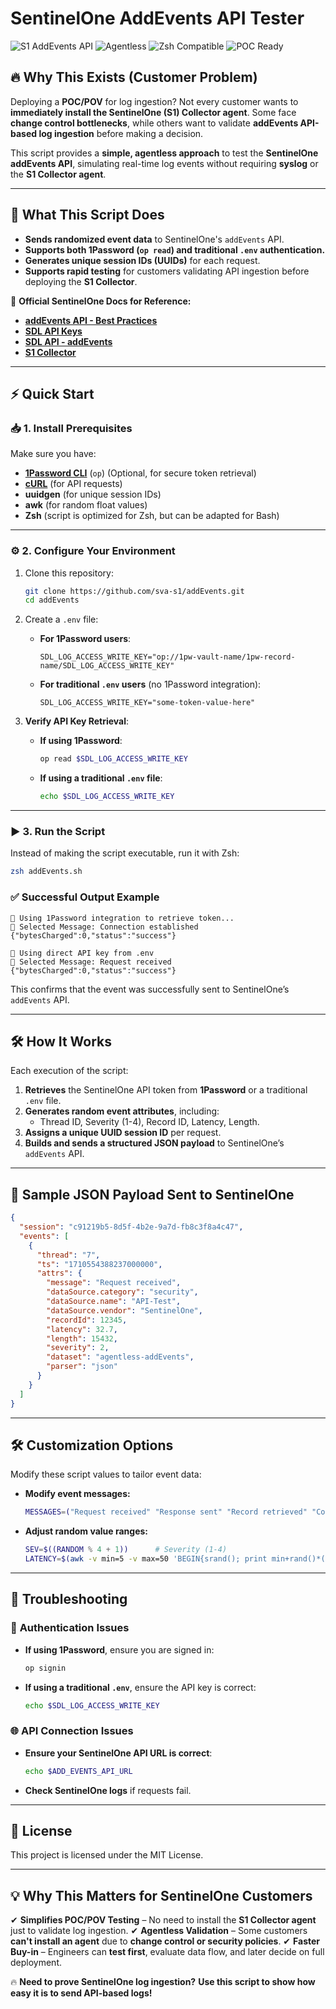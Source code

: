 # SentinelOne AddEvents API Tester

![S1 AddEvents API](https://img.shields.io/badge/S1_AddEvents-API_Tester-blue?style=for-the-badge&logo=sentinelone)
![Agentless](https://img.shields.io/badge/Agentless-Test_Logs_Without_Installing_Anything-green?style=for-the-badge)
![Zsh Compatible](https://img.shields.io/badge/Zsh-Compatible-yellow?style=for-the-badge&logo=gnu-bash)
![POC Ready](https://img.shields.io/badge/POC_Ready-Test_Before_You_Commit-orange?style=for-the-badge)

## 🔥 Why This Exists (Customer Problem)

Deploying a **POC/POV** for log ingestion? Not every customer wants to **immediately install the SentinelOne (S1) Collector agent**. Some face **change control bottlenecks**, while others want to validate **addEvents API-based log ingestion** before making a decision.

This script provides a **simple, agentless approach** to test the **SentinelOne addEvents API**, simulating real-time log events without requiring **syslog** or the **S1 Collector agent**.

---

## 🎯 What This Script Does

- **Sends randomized event data** to SentinelOne's `addEvents` API.
- **Supports both 1Password (`op read`) and traditional `.env` authentication.**
- **Generates unique session IDs (UUIDs)** for each request.
- **Supports rapid testing** for customers validating API ingestion before deploying the **S1 Collector**.

🔗 **Official SentinelOne Docs for Reference:**

- **[addEvents API - Best Practices](https://community.sentinelone.com/s/article/000008985)**
- **[SDL API Keys](https://community.sentinelone.com/s/article/000006763)**
- **[SDL API - addEvents](https://community.sentinelone.com/s/article/000006773)**
- **[S1 Collector](https://community.sentinelone.com/s/article/000006807)**

---

## ⚡ Quick Start

### 📥 **1. Install Prerequisites**

Make sure you have:

- **[1Password CLI](https://developer.1password.com/docs/cli/)** (`op`) (Optional, for secure token retrieval)
- **[cURL](https://curl.se/)** (for API requests)
- **uuidgen** (for unique session IDs)
- **awk** (for random float values)
- **Zsh** (script is optimized for Zsh, but can be adapted for Bash)

---

### ⚙️ **2. Configure Your Environment**

1. Clone this repository:

   ```sh
   git clone https://github.com/sva-s1/addEvents.git
   cd addEvents
   ```

2. Create a `.env` file:

   - **For 1Password users**:

     ```
     SDL_LOG_ACCESS_WRITE_KEY="op://1pw-vault-name/1pw-record-name/SDL_LOG_ACCESS_WRITE_KEY"
     ```

   - **For traditional `.env` users** (no 1Password integration):
     ```
     SDL_LOG_ACCESS_WRITE_KEY="some-token-value-here"
     ```

3. **Verify API Key Retrieval**:
   - **If using 1Password**:
     ```sh
     op read $SDL_LOG_ACCESS_WRITE_KEY
     ```
   - **If using a traditional `.env` file**:
     ```sh
     echo $SDL_LOG_ACCESS_WRITE_KEY
     ```

---

### ▶️ **3. Run the Script**

Instead of making the script executable, run it with Zsh:

```sh
zsh addEvents.sh
```

### ✅ **Successful Output Example**

```
🔐 Using 1Password integration to retrieve token...
📢 Selected Message: Connection established
{"bytesCharged":0,"status":"success"}

🔑 Using direct API key from .env
📢 Selected Message: Request received
{"bytesCharged":0,"status":"success"}
```

This confirms that the event was successfully sent to SentinelOne’s `addEvents` API.

---

## 🛠 How It Works

Each execution of the script:

1. **Retrieves** the SentinelOne API token from **1Password** or a traditional `.env` file.
2. **Generates random event attributes**, including:
   - Thread ID, Severity (1-4), Record ID, Latency, Length.
3. **Assigns a unique UUID session ID** per request.
4. **Builds and sends a structured JSON payload** to SentinelOne’s `addEvents` API.

---

## 📜 Sample JSON Payload Sent to SentinelOne

```json
{
  "session": "c91219b5-8d5f-4b2e-9a7d-fb8c3f8a4c47",
  "events": [
    {
      "thread": "7",
      "ts": "1710554388237000000",
      "attrs": {
        "message": "Request received",
        "dataSource.category": "security",
        "dataSource.name": "API-Test",
        "dataSource.vendor": "SentinelOne",
        "recordId": 12345,
        "latency": 32.7,
        "length": 15432,
        "severity": 2,
        "dataset": "agentless-addEvents",
        "parser": "json"
      }
    }
  ]
}
```

---

## 🛠 Customization Options

Modify these script values to tailor event data:

- **Modify event messages:**
  ```zsh
  MESSAGES=("Request received" "Response sent" "Record retrieved" "Connection established" "Session terminated")
  ```
- **Adjust random value ranges:**
  ```zsh
  SEV=$((RANDOM % 4 + 1))      # Severity (1-4)
  LATENCY=$(awk -v min=5 -v max=50 'BEGIN{srand(); print min+rand()*(max-min)}')  # Latency (5-50ms)
  ```

---

## 🐛 Troubleshooting

### 🔑 **Authentication Issues**

- **If using 1Password**, ensure you are signed in:
  ```sh
  op signin
  ```
- **If using a traditional `.env`**, ensure the API key is correct:
  ```sh
  echo $SDL_LOG_ACCESS_WRITE_KEY
  ```

### 🌐 **API Connection Issues**

- **Ensure your SentinelOne API URL is correct**:
  ```zsh
  echo $ADD_EVENTS_API_URL
  ```
- **Check SentinelOne logs** if requests fail.

---

## 📄 License

This project is licensed under the MIT License.

---

## 💡 Why This Matters for SentinelOne Customers

✔ **Simplifies POC/POV Testing** – No need to install the **S1 Collector agent** just to validate log ingestion.
✔ **Agentless Validation** – Some customers **can't install an agent** due to **change control or security policies**.
✔ **Faster Buy-in** – Engineers can **test first**, evaluate data flow, and later decide on full deployment.

🔥 **Need to prove SentinelOne log ingestion?**
**Use this script to show how easy it is to send API-based logs!**
